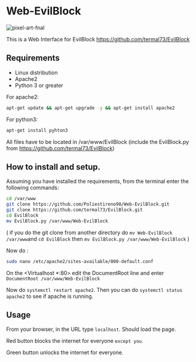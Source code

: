 # Web-EvilBlock
![pixel-art-fnal](https://user-images.githubusercontent.com/116316357/224345496-a75baadf-8ca3-49e4-8b54-23cd42ea4512.png)

This is a Web Interface for EvilBlock  https://github.com/termal73/EvilBlock 
## Requirements
- Linux distribution
- Apache2
- Python 3 or greater

For apache2:
```bash
apt-get update && apt-get upgrade -y && apt-get install apache2
```
For python3:
```bash
apt-get install pyhton3
```
All files have to be located in /var/www/EvilBlock (include the EvilBlock.py from https://github.com/termal73/EvilBlock)

## How to install and setup.
Assuming you have installed the requirements, from the terminal enter the following commands:
```bash
cd /var/www
git clone https://github.com/Poliestireno90/Web-EvilBlock.git
git clone https://github.com/termal73/EvilBlock.git
cd EvilBlock
mv EvilBlock.py /var/www/Web-EvilBlock
```
( if you do the git clone from another directory do ```mv Web-EvilBlock /var/www```and ```cd EvilBlock``` then ```mv EvilBlock.py /var/www/Web-EvilBlock``` )

Now do :
```bash
sudo nano /etc/apache2/sites-available/000-default.conf
```
On the <Virtualhost *:80> edit the DocumentRoot line and enter ```DocumentRoot /var/www/Web-EvilBlock```

Now do ```systemctl restart apache2```. Then you can do ```systemctl status apache2``` to see if apache is running.

## Usage
From your browser, in the URL type ```localhost```. 
Should load the page.

Red button blocks the internet for everyone ```except you```.

Green button unlocks the internet for everyone.


